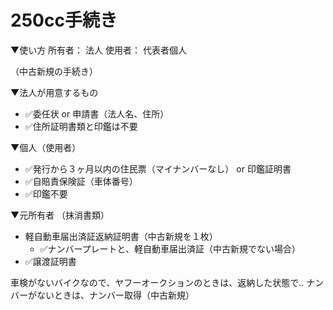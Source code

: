 # 250cc手続き
▼使い方
所有者： 法人
使用者： 代表者個人

（中古新規の手続き）

▼法人が用意するもの
- ✅委任状 or 申請書（法人名、住所）
- ✅住所証明書類と印鑑は不要

▼個人（使用者）
- ✅発行から３ヶ月以内の住民票（マイナンバーなし） or 印鑑証明書
- ✅自賠責保険証（車体番号）
- ✅印鑑不要

▼元所有者
（抹消書類）
- 軽自動車届出済証返納証明書（中古新規を１枚）
  - ✅ナンバープレートと、軽自動車届出済証（中古新規でない場合）
- ✅譲渡証明書


車検がないバイクなので、ヤフーオークションのときは、返納した状態で..
ナンバーがないときは、ナンバー取得（中古新規）


